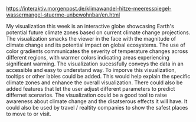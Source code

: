 https://interaktiv.morgenpost.de/klimawandel-hitze-meeresspiegel-wassermangel-stuerme-unbewohnbar/en.html

My visualization this week is an interactive globe showcasing Earth's potential future climate zones based on current climate change projections.
The visualization smacks the viewer in the face with the magnitude of climate change and its potential impact on global ecosystems.
The use of color gradients communicates the severity of temperature changes across different regions, with warmer colors indicating areas experiencing significant warming.
The visualization sucessfully conveys the data in an accessible and easy to understand way.
To imporve this visualization, tooltips or other lables could be added.
This would help explain the specific climate zones and enhance the overall visualization. 
There could also be added features that let the user adjust different parameters to predict differnet scenarios.
The visualization could be a good tool to raise awareness about climate change and the disatserous effects it will have.
It could also be used by travel / realtity companies to show the safest places to move to or visit.
